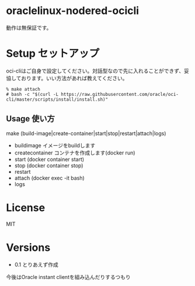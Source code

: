 # oraclelinux-nodered-ocicli

動作は無保証です。

# Setup セットアップ

oci-cliはご自身で設定してください。対話型なので先に入れることができず、妥協しております。いい方法があれば教えてください。


```angular2
% make attach
# bash -c "$(curl -L https://raw.githubusercontent.com/oracle/oci-cli/master/scripts/install/install.sh)"
```

## Usage 使い方

make (build-image|create-container|start|stop|restart|attach|logs)



- buildimage イメージをbuildします
- createcontainer コンテナを作成します(docker run)
- start (docker container start)
- stop (docker container stop)
- restart
- attach (docker exec -it <container> bash)
- logs


# License
MIT

# Versions

- 0.1 とりあえず作成

今後はOracle instant clientを組み込んだりするつもり
